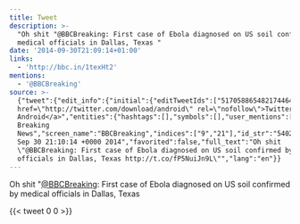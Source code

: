 ```yaml
---
title: Tweet
description: >-
  "Oh shit "@BBCBreaking: First case of Ebola diagnosed on US soil confirmed by
  medical officials in Dallas, Texas "
date: '2014-09-30T21:09:14+01:00'
links:
  - 'http://bbc.in/1texHt2'
mentions:
  - '@BBCBreaking'
source: >-
  {"tweet":{"edit_info":{"initial":{"editTweetIds":["517058865482174464"],"editableUntil":"2014-09-30T22:10:14.677Z","editsRemaining":"5","isEditEligible":true}},"retweeted":false,"source":"<a
  href=\"http://twitter.com/download/android\" rel=\"nofollow\">Twitter for
  Android</a>","entities":{"hashtags":[],"symbols":[],"user_mentions":[{"name":"BBC
  Breaking
  News","screen_name":"BBCBreaking","indices":["9","21"],"id_str":"5402612","id":"5402612"}],"urls":[{"url":"http://t.co/fP5NuiJn9L","expanded_url":"http://bbc.in/1texHt2","display_url":"bbc.in/1texHt2","indices":["112","134"]}]},"display_text_range":["0","135"],"favorite_count":"0","id_str":"517058865482174464","truncated":false,"retweet_count":"0","id":"517058865482174464","possibly_sensitive":false,"created_at":"Tue
  Sep 30 21:10:14 +0000 2014","favorited":false,"full_text":"Oh shit
  \"@BBCBreaking: First case of Ebola diagnosed on US soil confirmed by medical
  officials in Dallas, Texas http://t.co/fP5NuiJn9L\"","lang":"en"}}
---
```

Oh shit "[@BBCBreaking](https://twitter.com/@BBCBreaking): First case of Ebola diagnosed on US soil confirmed by medical officials in Dallas, Texas 
    
{{< tweet 0 0 >}}
    
